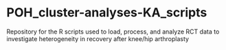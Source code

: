 # POH_cluster-analyses-KA_scripts
Repository for the R scripts used to load, process, and analyze RCT data to investigate heterogeneity in recovery after knee/hip arthroplasty
